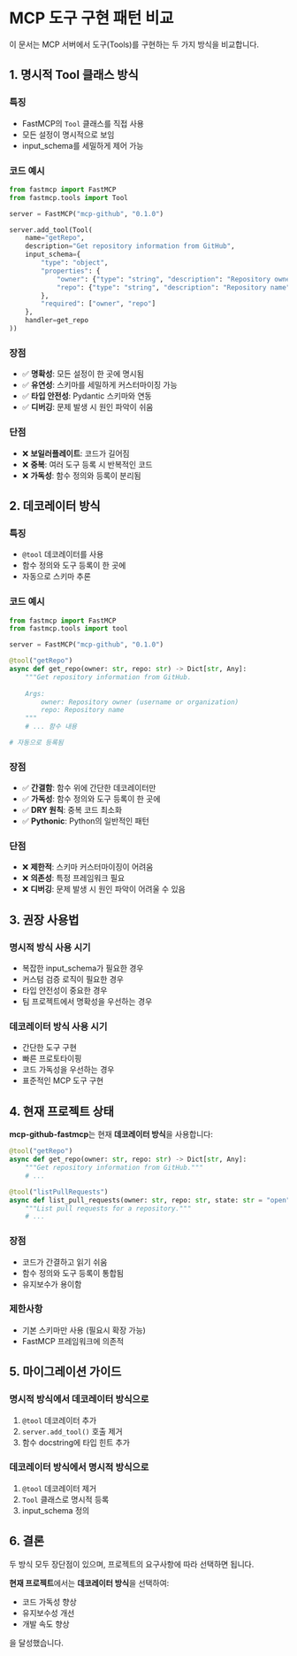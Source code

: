 # MCP 도구 구현 패턴 비교

이 문서는 MCP 서버에서 도구(Tools)를 구현하는 두 가지 방식을 비교합니다.

## 1. 명시적 Tool 클래스 방식

### 특징
- FastMCP의 `Tool` 클래스를 직접 사용
- 모든 설정이 명시적으로 보임
- input_schema를 세밀하게 제어 가능

### 코드 예시
```python
from fastmcp import FastMCP
from fastmcp.tools import Tool

server = FastMCP("mcp-github", "0.1.0")

server.add_tool(Tool(
    name="getRepo",
    description="Get repository information from GitHub",
    input_schema={
        "type": "object",
        "properties": {
            "owner": {"type": "string", "description": "Repository owner"},
            "repo": {"type": "string", "description": "Repository name"}
        },
        "required": ["owner", "repo"]
    },
    handler=get_repo
))
```

### 장점
- ✅ **명확성**: 모든 설정이 한 곳에 명시됨
- ✅ **유연성**: 스키마를 세밀하게 커스터마이징 가능
- ✅ **타입 안전성**: Pydantic 스키마와 연동
- ✅ **디버깅**: 문제 발생 시 원인 파악이 쉬움

### 단점
- ❌ **보일러플레이트**: 코드가 길어짐
- ❌ **중복**: 여러 도구 등록 시 반복적인 코드
- ❌ **가독성**: 함수 정의와 등록이 분리됨

## 2. 데코레이터 방식

### 특징
- `@tool` 데코레이터를 사용
- 함수 정의와 도구 등록이 한 곳에
- 자동으로 스키마 추론

### 코드 예시
```python
from fastmcp import FastMCP
from fastmcp.tools import tool

server = FastMCP("mcp-github", "0.1.0")

@tool("getRepo")
async def get_repo(owner: str, repo: str) -> Dict[str, Any]:
    """Get repository information from GitHub.
    
    Args:
        owner: Repository owner (username or organization)
        repo: Repository name
    """
    # ... 함수 내용

# 자동으로 등록됨
```

### 장점
- ✅ **간결함**: 함수 위에 간단한 데코레이터만
- ✅ **가독성**: 함수 정의와 도구 등록이 한 곳에
- ✅ **DRY 원칙**: 중복 코드 최소화
- ✅ **Pythonic**: Python의 일반적인 패턴

### 단점
- ❌ **제한적**: 스키마 커스터마이징이 어려움
- ❌ **의존성**: 특정 프레임워크 필요
- ❌ **디버깅**: 문제 발생 시 원인 파악이 어려울 수 있음

## 3. 권장 사용법

### 명시적 방식 사용 시기
- 복잡한 input_schema가 필요한 경우
- 커스텀 검증 로직이 필요한 경우
- 타입 안전성이 중요한 경우
- 팀 프로젝트에서 명확성을 우선하는 경우

### 데코레이터 방식 사용 시기
- 간단한 도구 구현
- 빠른 프로토타이핑
- 코드 가독성을 우선하는 경우
- 표준적인 MCP 도구 구현

## 4. 현재 프로젝트 상태

**mcp-github-fastmcp**는 현재 **데코레이터 방식**을 사용합니다:

```python
@tool("getRepo")
async def get_repo(owner: str, repo: str) -> Dict[str, Any]:
    """Get repository information from GitHub."""
    # ...

@tool("listPullRequests") 
async def list_pull_requests(owner: str, repo: str, state: str = "open") -> Dict[str, Any]:
    """List pull requests for a repository."""
    # ...
```

### 장점
- 코드가 간결하고 읽기 쉬움
- 함수 정의와 도구 등록이 통합됨
- 유지보수가 용이함

### 제한사항
- 기본 스키마만 사용 (필요시 확장 가능)
- FastMCP 프레임워크에 의존적

## 5. 마이그레이션 가이드

### 명시적 방식에서 데코레이터 방식으로
1. `@tool` 데코레이터 추가
2. `server.add_tool()` 호출 제거
3. 함수 docstring에 타입 힌트 추가

### 데코레이터 방식에서 명시적 방식으로
1. `@tool` 데코레이터 제거
2. `Tool` 클래스로 명시적 등록
3. input_schema 정의

## 6. 결론

두 방식 모두 장단점이 있으며, 프로젝트의 요구사항에 따라 선택하면 됩니다.

**현재 프로젝트**에서는 **데코레이터 방식**을 선택하여:
- 코드 가독성 향상
- 유지보수성 개선
- 개발 속도 향상

을 달성했습니다.

